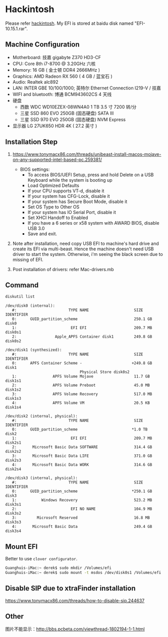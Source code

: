 # Hackintosh

Please refer [hackintosh](hackintosh.md). My EFI is stored at baidu disk named "EFI-10.15.1.rar".

## Machine Configuration

- Motherboard: 技嘉 gigabyte Z370 HD3-CF
- CPU: Core  8th i7-8700 @ 3.20GHz 六核
- Memory: 16 GB ( 金士顿 DDR4 2666MHz )
- Graphics: AMD Radeon RX 560 ( 4 GB / 蓝宝石 )
- Audio: Realtek alc892
- LAN: INTER GBE 10/100/1000; 英特尔 Ethernet Connection  I219-V / 技嘉
- WIFI and bluetooth: 博通 BCM943602CS 4 天线	
- 硬盘
  - 西数 WDC WD10EZEX-08WN4A0 1 TB 3.5 寸 7200 转/分
  - 三星 SSD 860 EVO 250GB (固态硬盘) SATA III
  - 三星 SSD 970 EVO 250GB (固态硬盘) NVM Express
- 显示器	LG 27UK650 HDR 4K ( 27.2 英寸 )

## Installation Step

1. <https://www.tonymacx86.com/threads/unibeast-install-macos-mojave-on-any-supported-intel-based-pc.259381/>

   - BIOS settings:
     - To access BIOS/UEFI Setup, press and hold Delete on a USB Keyboard while the system is booting up
     - Load Optimized Defaults
     - If your CPU supports VT-d, disable it
     - If your system has CFG-Lock, disable it
     - If your system has Secure Boot Mode, disable it
     - Set OS Type to Other OS
     - If your system has IO Serial Port, disable it
     - Set XHCI Handoff to Enabled
     - If you have a 6 series or x58 system with AWARD BIOS, disable USB 3.0
     - Save and exit.

1. Note after installation, need copy USB EFI to machine's hard drive and create its EFI via multi-beast. Hence the machine doesn't need USB driver to start the system. Otherwise, i'm seeing the black screen due to missing of EFI.
1. Post installation of drivers: refer Mac-drivers.mb

## Command

```bash
diskutil list
```

```
/dev/disk0 (internal):
   #:                       TYPE NAME                    SIZE       IDENTIFIER
   0:      GUID_partition_scheme                         250.1 GB   disk0
   1:                        EFI EFI                     209.7 MB   disk0s1
   2:                 Apple_APFS Container disk1         249.8 GB   disk0s2

/dev/disk1 (synthesized):
   #:                       TYPE NAME                    SIZE       IDENTIFIER
   0:      APFS Container Scheme -                      +249.8 GB   disk1
                                 Physical Store disk0s2
   1:                APFS Volume Mojave                  11.7 GB    disk1s1
   2:                APFS Volume Preboot                 45.0 MB    disk1s2
   3:                APFS Volume Recovery                517.0 MB   disk1s3
   4:                APFS Volume VM                      20.5 KB    disk1s4

/dev/disk2 (internal, physical):
   #:                       TYPE NAME                    SIZE       IDENTIFIER
   0:      GUID_partition_scheme                        *1.0 TB     disk2
   1:                        EFI EFI                     209.7 MB   disk2s1
   2:       Microsoft Basic Data SOFTWARE                314.4 GB   disk2s2
   3:       Microsoft Basic Data LIFE                    371.0 GB   disk2s3
   4:       Microsoft Basic Data WORK                    314.6 GB   disk2s4

/dev/disk3 (internal, physical):
   #:                       TYPE NAME                    SIZE       IDENTIFIER
   0:      GUID_partition_scheme                        *250.1 GB   disk3
   1:           Windows Recovery                         523.2 MB   disk3s1
   2:                        EFI NO NAME                 104.9 MB   disk3s2
   3:         Microsoft Reserved                         16.8 MB    disk3s3
   4:       Microsoft Basic Data                         249.4 GB   disk3s4
```

## Mount EFI

Better to use `clover configurator`.

```bash
Guanghuis-iMac:~ derek$ sudo mkdir /Volumes/efi
Guanghuis-iMac:~ derek$ sudo mount -t msdos /dev/disk0s1 /Volumes/efi
```

## Disable SIP due to xtraFinder installation

<https://www.tonymacx86.com/threads/how-to-disable-sip.244637>

## Other

图片不能显示：<http://bbs.pcbeta.com/viewthread-1802194-1-1.html>

